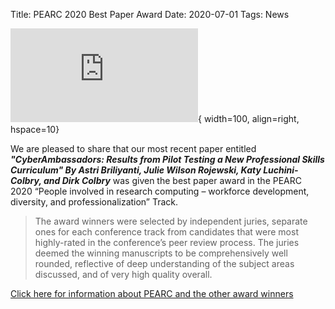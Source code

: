 Title: PEARC 2020 Best Paper Award
Date: 2020-07-01
Tags: News

![Trophy Clip Art](http://www.publicdomainfiles.com/show_file.php?id=13929502217552){ width=100, align=right, hspace=10}

We are pleased to share that our most recent paper entitled **_"CyberAmbassadors: Results from Pilot Testing a New Professional Skills Curriculum" By Astri Briliyanti, Julie Wilson Rojewski, Katy Luchini-Colbry, and Dirk Colbry_** was given the best paper award in the PEARC 2020 “People involved in research computing – workforce development, diversity, and professionalization” Track​.

> The award winners were selected by independent juries, separate ones for each conference track from candidates that were most highly-rated in the conference’s peer review process. The juries deemed the winning manuscripts to be comprehensively well rounded, reflective of deep understanding of the subject areas discussed, and of very high quality overall.

[Click here for information about PEARC and the other award winners](https://pearc.acm.org/pearc20/awards/)
